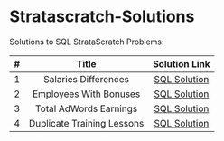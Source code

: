 # Stratascratch-Solutions

Solutions to SQL StrataScratch Problems:
 
| # | Title | Solution Link |
| :---:         |     :---:      |          :---: |
| 1   | Salaries Differences     |  [SQL Solution](https://github.com/umaraj033107/Stratascratch-Solutions/blob/main/Salaries%20Differences.sql)  |
| 2     | Employees With Bonuses       | [SQL Solution](https://github.com/umaraj033107/Stratascratch-Solutions/blob/main/Employees%20With%20Bonuses.sql)     |
|3|Total AdWords Earnings|[SQL Solution](https://github.com/umaraj033107/Stratascratch-Solutions/blob/main/Total%20AdWords%20Earnings.sql)|
|4|Duplicate Training Lessons|[SQL Solution](https://github.com/UmaTheDataScientist/Stratascratch-Solutions/blob/main/Duplicate%20Training%20Lessons.sql)|
